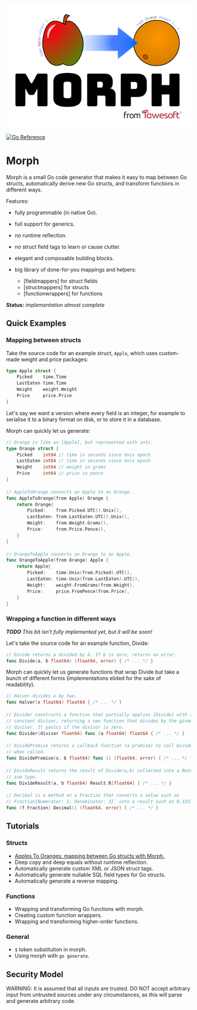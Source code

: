 ![Morph](morph.png)

[![Go Reference](https://pkg.go.dev/badge/github.com/tawesoft/morph#section-documentation.svg)](https://pkg.go.dev/github.com/tawesoft/morph#section-documentation)

Morph
=====

Morph is a small Go code generator that makes it easy to map between
Go structs, automatically derive new Go structs, and transform functions in 
different ways.

Features:

 - fully programmable (in native Go).

 - full support for generics.

 - no runtime reflection.

 - no struct field tags to learn or cause clutter.

 - elegant and composable building blocks.

 - big library of done-for-you mappings and helpers:
   * [fieldmappers] for struct fields
   * [structmappers] for structs
   * [functionwrappers] for functions


**Status:** *implementation almost complete* 

Quick Examples
--------------

### Mapping between structs

Take the source code for an example struct, `Apple`, which uses custom-made
weight and price packages:

```go
type Apple struct {
    Picked    time.Time
    LastEaten time.Time
    Weight    weight.Weight
    Price     price.Price
}
```

Let's say we want a version where every field is an integer, for example to 
serialise it to a binary format on disk, or to store it in a database.

Morph can quickly let us generate:

```go
// Orange is like an [Apple], but represented with ints.
type Orange struct {
    Picked    int64 // time in seconds since Unix epoch
    LastEaten int64 // time in seconds since Unix epoch
    Weight    int64 // weight in grams
    Price     int64 // price in pence
}

// AppleToOrange converts an Apple to an Orange.
func AppleToOrange(from Apple) Orange {
    return Orange{
        Picked:    from.Picked.UTC().Unix(),
        LastEaten: from.LastEaten.UTC().Unix(),
        Weight:    from.Weight.Grams(),
        Price:     from.Price.Pence(),
    }
}

// OrangeToApple converts an Orange to an Apple.
func OrangeToApple(from Orange) Apple {
    return Apple{
        Picked:    time.Unix(from.Picked).UTC(),
        LastEaten: time.Unix(from.LastEaten).UTC(),
        Weight:    weight.FromGrams(from.Weight),
        Price:     price.FromPence(from.Price),
    }
}
```

### Wrapping a function in different ways

***TODO*** *This bit isn't fully implemented yet, but it will be soon!*

Let's take the source code for an example function, Divide:

```go
// Divide returns a divided by b. If b is zero, returns an error.
func Divide(a, b float64) (float64, error) { /* ... */ }
```

Morph can quickly let us generate functions that wrap Divide but take a 
bunch of different forms (implementations elided for the sake of readability).

```go
// Halver divides x by two.
func Halver(x float64) float64 { /* ... */ }

// Divider constructs a function that partially applies [Divide] with a
// constant divisor, returning a new function that divides by the given
// divisor. It panics if the divisor is zero.
func Divider(divisor float64) func (a float64) float64 { /* ... */ }

// DividePromise returns a callback function (a promise) to call Divide(a, b) 
// when called.
func DividePromise(x, b float64) func () (float64, error) { /* ... */ }

// DivideResult returns the result of Divide(a,b) collected into a Result 
// sum type.
func DivideResult(a, b float64) Result.R[float64] { /* ... */ }

// Decimal is a method on a Fraction that converts a value such as
// Fraction{Numerator: 1, Denominator: 3}` into a result such as 0.3333.
func (f Fraction) Decimal() (float64, error) { /* ... */ }
```

Tutorials
---------

### Structs

* [Apples To Oranges: mapping between Go structs with Morph.]
* Deep copy and deep equals without runtime reflection.
* Automatically generate custom XML or JSON struct tags.
* Automatically generate nullable SQL field types for Go structs.
* Automatically generate a reverse mapping.

### Functions

* Wrapping and transforming Go functions with morph.
* Creating custom function wrappers.
* Wrapping and transforming higher-order functions.

### General

* `$` token substitution in morph.
* Using morph with `go generate`.


Security Model
--------------

WARNING: It is assumed that all inputs are trusted. DO NOT accept arbitrary
input from untrusted sources under any circumstances, as this will parse
and generate arbitrary code.


[Apples To Oranges: mapping between Go structs with Morph.]: doc/mapping-go-structs-with-morph.md
